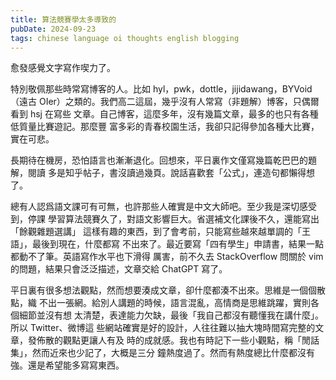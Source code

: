 ```yaml
---
title: 算法競賽學太多導致的
pubDate: 2024-09-23
tags: chinese language oi thoughts english blogging
---
```


愈發感覺文字寫作喫力了。

特別敬佩那些時常寫博客的人。比如 hyl，pwk，dottle，jijidawang，BYVoid（遠古
OIer）之類的。我們高二這屆，幾乎沒有人常寫（非題解）博客，只偶爾看到 hsj 在寫些
文章。自己博客，這麼多年，沒有幾篇文章，最多的也只有各種低質量比賽遊記。那麼豐
富多彩的青春校園生活，我卻只記得參加各種大比賽，實在可悲。

長期待在機房，恐怕語言也漸漸退化。回想來，平日裏作文僅寫幾篇乾巴巴的題解，閱讀
多是知乎帖子，書沒讀過幾頁。說話喜歡套「公式」，連造句都懶得想了。

總有人認爲語文課可有可無，也許那些人確實是中文大師吧。至少我是深切感受到，停課
學習算法競賽久了，對語文影響巨大。省選補文化課後不久，還能寫出「餘觀雜題選講」
這樣有趣的東西，到了會考前，只能寫些越來越單調的「王語」，最後到現在，什麼都寫
不出來了。最近要寫「四有學生」申請書，結果一點都動不了筆。英語寫作水平也下滑得
厲害，前不久去 StackOverflow 問關於 vim 的問題，結果只會泛泛描述，文章交給
ChatGPT 寫了。

平日裏有很多想法觀點，然而想要湊成文章，卻什麼都湊不出來。思維是一個個散點，織
不出一張網。給別人講題的時候，語言混亂，高情商是思維跳躍，實則各個細節並沒有想
太清楚，表達能力欠缺，最後「我自己都沒有聽懂我在講什麼」。所以 Twitter、微博這
些網站確實是好的設計，人往往難以抽大塊時間寫完整的文章，發佈散的觀點更讓人有及
時的成就感。我也有時記下一些小觀點，稱「閒話集」，然而近來也少記了，大概是三分
鐘熱度過了。然而有熱度總比什麼都沒有強。還是希望能多寫寫東西。
